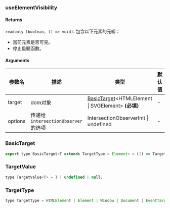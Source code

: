 ### useElementVisibility

#### Returns
`readonly [boolean, () => void]`: 包含以下元素的元組：
- 當前元素是否可見。
- 停止監聽函數。

#### Arguments
|参数名|描述|类型|默认值|
|---|---|---|---|
|target|dom对象|[BasicTarget](#basictarget)&lt;HTMLElement \| SVGElement&gt;  **(必填)**|-|
|options|传递给 `intersectionObserver` 的选项|IntersectionObserverInit \| undefined |-|

### BasicTarget

```js
export type BasicTarget<T extends TargetType = Element> = (() => TargetValue<T>) | TargetValue<T> | MutableRefObject<TargetValue<T>>;
```

### TargetValue

```js
type TargetValue<T> = T | undefined | null;
```

### TargetType

```js
type TargetType = HTMLElement | Element | Window | Document | EventTarget;
```